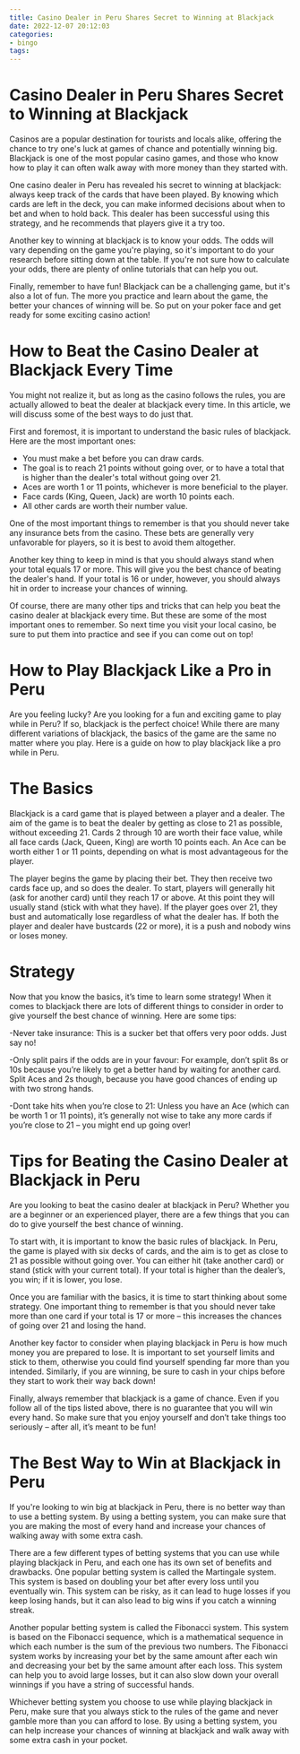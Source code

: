 ```yaml
---
title: Casino Dealer in Peru Shares Secret to Winning at Blackjack 
date: 2022-12-07 20:12:03
categories:
- bingo
tags:
---
```



#  Casino Dealer in Peru Shares Secret to Winning at Blackjack 

Casinos are a popular destination for tourists and locals alike, offering the chance to try one's luck at games of chance and potentially winning big. Blackjack is one of the most popular casino games, and those who know how to play it can often walk away with more money than they started with.

One casino dealer in Peru has revealed his secret to winning at blackjack: always keep track of the cards that have been played. By knowing which cards are left in the deck, you can make informed decisions about when to bet and when to hold back. This dealer has been successful using this strategy, and he recommends that players give it a try too.

Another key to winning at blackjack is to know your odds. The odds will vary depending on the game you're playing, so it's important to do your research before sitting down at the table. If you're not sure how to calculate your odds, there are plenty of online tutorials that can help you out.

Finally, remember to have fun! Blackjack can be a challenging game, but it's also a lot of fun. The more you practice and learn about the game, the better your chances of winning will be. So put on your poker face and get ready for some exciting casino action!

#  How to Beat the Casino Dealer at Blackjack Every Time 

You might not realize it, but as long as the casino follows the rules, you are actually allowed to beat the dealer at blackjack every time. In this article, we will discuss some of the best ways to do just that.

First and foremost, it is important to understand the basic rules of blackjack. Here are the most important ones: 
- You must make a bet before you can draw cards.
- The goal is to reach 21 points without going over, or to have a total that is higher than the dealer's total without going over 21.
- Aces are worth 1 or 11 points, whichever is more beneficial to the player.
- Face cards (King, Queen, Jack) are worth 10 points each.
- All other cards are worth their number value.

One of the most important things to remember is that you should never take any insurance bets from the casino. These bets are generally very unfavorable for players, so it is best to avoid them altogether.

Another key thing to keep in mind is that you should always stand when your total equals 17 or more. This will give you the best chance of beating the dealer's hand. If your total is 16 or under, however, you should always hit in order to increase your chances of winning.

Of course, there are many other tips and tricks that can help you beat the casino dealer at blackjack every time. But these are some of the most important ones to remember. So next time you visit your local casino, be sure to put them into practice and see if you can come out on top!

#  How to Play Blackjack Like a Pro in Peru 

Are you feeling lucky? Are you looking for a fun and exciting game to play while in Peru? If so, blackjack is the perfect choice! While there are many different variations of blackjack, the basics of the game are the same no matter where you play. Here is a guide on how to play blackjack like a pro while in Peru.

# The Basics 

Blackjack is a card game that is played between a player and a dealer. The aim of the game is to beat the dealer by getting as close to 21 as possible, without exceeding 21. Cards 2 through 10 are worth their face value, while all face cards (Jack, Queen, King) are worth 10 points each. An Ace can be worth either 1 or 11 points, depending on what is most advantageous for the player.

The player begins the game by placing their bet. They then receive two cards face up, and so does the dealer. To start, players will generally hit (ask for another card) until they reach 17 or above. At this point they will usually stand (stick with what they have). If the player goes over 21, they bust and automatically lose regardless of what the dealer has. If both the player and dealer have bustcards (22 or more), it is a push and nobody wins or loses money.

# Strategy 

Now that you know the basics, it’s time to learn some strategy! When it comes to blackjack there are lots of different things to consider in order to give yourself the best chance of winning. Here are some tips:

-Never take insurance: This is a sucker bet that offers very poor odds. Just say no!

-Only split pairs if the odds are in your favour: For example, don’t split 8s or 10s because you’re likely to get a better hand by waiting for another card. Split Aces and 2s though, because you have good chances of ending up with two strong hands.

-Dont take hits when you’re close to 21: Unless you have an Ace (which can be worth 1 or 11 points), it’s generally not wise to take any more cards if you’re close to 21 – you might end up going over!

#  Tips for Beating the Casino Dealer at Blackjack in Peru 

Are you looking to beat the casino dealer at blackjack in Peru? Whether you are a beginner or an experienced player, there are a few things that you can do to give yourself the best chance of winning.

To start with, it is important to know the basic rules of blackjack. In Peru, the game is played with six decks of cards, and the aim is to get as close to 21 as possible without going over. You can either hit (take another card) or stand (stick with your current total). If your total is higher than the dealer’s, you win; if it is lower, you lose.

Once you are familiar with the basics, it is time to start thinking about some strategy. One important thing to remember is that you should never take more than one card if your total is 17 or more – this increases the chances of going over 21 and losing the hand.

Another key factor to consider when playing blackjack in Peru is how much money you are prepared to lose. It is important to set yourself limits and stick to them, otherwise you could find yourself spending far more than you intended. Similarly, if you are winning, be sure to cash in your chips before they start to work their way back down!

Finally, always remember that blackjack is a game of chance. Even if you follow all of the tips listed above, there is no guarantee that you will win every hand. So make sure that you enjoy yourself and don’t take things too seriously – after all, it’s meant to be fun!

#  The Best Way to Win at Blackjack in Peru

If you're looking to win big at blackjack in Peru, there is no better way than to use a betting system. By using a betting system, you can make sure that you are making the most of every hand and increase your chances of walking away with some extra cash.

There are a few different types of betting systems that you can use while playing blackjack in Peru, and each one has its own set of benefits and drawbacks. One popular betting system is called the Martingale system. This system is based on doubling your bet after every loss until you eventually win. This system can be risky, as it can lead to huge losses if you keep losing hands, but it can also lead to big wins if you catch a winning streak.

Another popular betting system is called the Fibonacci system. This system is based on the Fibonacci sequence, which is a mathematical sequence in which each number is the sum of the previous two numbers. The Fibonacci system works by increasing your bet by the same amount after each win and decreasing your bet by the same amount after each loss. This system can help you to avoid large losses, but it can also slow down your overall winnings if you have a string of successful hands.

Whichever betting system you choose to use while playing blackjack in Peru, make sure that you always stick to the rules of the game and never gamble more than you can afford to lose. By using a betting system, you can help increase your chances of winning at blackjack and walk away with some extra cash in your pocket.